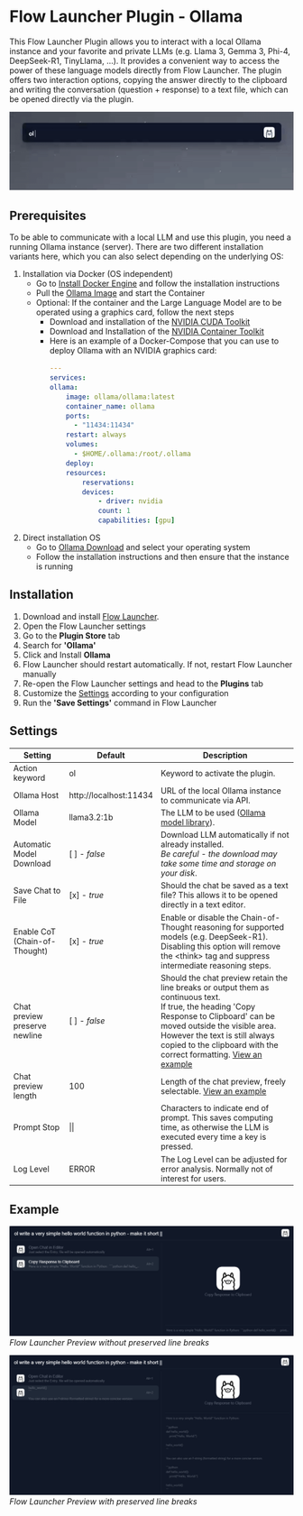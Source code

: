 # Flow Launcher Plugin - Ollama
This Flow Launcher Plugin allows you to interact with a local Ollama instance and your favorite and private LLMs (e.g. Llama 3, Gemma 3, Phi-4, DeepSeek-R1, TinyLlama, ...). It provides a convenient way to access the power of these language models directly from Flow Launcher.
The plugin offers two interaction options, copying the answer directly to the clipboard and writing the conversation (question + response) to a text file, which can be opened directly via the plugin.

![Plugin Example](./Images/plugin-example.gif)

## Prerequisites
To be able to communicate with a local LLM and use this plugin, you need a running Ollama instance (server). There are two different installation variants here, which you can also select depending on the underlying OS:
1. Installation via Docker (OS independent)
    - Go to [Install Docker Engine](https://docs.docker.com/engine/install/) and follow the installation instructions
    - Pull the [Ollama Image](https://hub.docker.com/r/ollama/ollama) and start the Container
    - Optional: If the container and the Large Language Model are to be operated using a graphics card, follow the next steps
        - Download and installation of the [NVIDIA CUDA Toolkit](https://developer.nvidia.com/cuda-downloads)
        - Download and Installation of the [NVIDIA Container Toolkit](https://docs.nvidia.com/datacenter/cloud-native/container-toolkit/latest/install-guide.html)
        - Here is an example of a Docker-Compose that you can use to deploy Ollama with an NVIDIA graphics card:
            ```yaml
            ---
            services:
            ollama:
                image: ollama/ollama:latest
                container_name: ollama
                ports:
                  - "11434:11434"
                restart: always
                volumes:
                  - $HOME/.ollama:/root/.ollama
                deploy:
                resources:
                    reservations:
                    devices:
                        - driver: nvidia
                        count: 1
                        capabilities: [gpu]
            ```
2. Direct installation OS
    - Go to [Ollama Download](https://ollama.com/download) and select your operating system
    - Follow the installation instructions and then ensure that the instance is running

## Installation
1. Download and install [Flow Launcher](https://www.flowlauncher.com/).
2. Open the Flow Launcher settings
3. Go to the **Plugin Store** tab
4. Search for **'Ollama'**
5. Click and Install **Ollama**
6. Flow Launcher should restart automatically. If not, restart Flow Launcher manually
7. Re-open the Flow Launcher settings and head to the **Plugins** tab
8. Customize the [Settings](#settings) according to your configuration
9. Run the **'Save Settings'** command in Flow Launcher

## Settings
|Setting|Default|Description|
|---|---|---|
|Action keyword|ol|Keyword to activate the plugin.|
|Ollama Host|http://localhost:11434|URL of the local Ollama instance to communicate via API.|
|Ollama Model|llama3.2:1b|The LLM to be used ([Ollama model library](https://ollama.com/library)).|
|Automatic Model Download|[ ] - *false*|Download LLM automatically if not already installed.<br>*Be careful - the download may take some time and storage on your disk*.|
|Save Chat to File|[x] - *true*|Should the chat be saved as a text file? This allows it to be opened directly in a text editor.|
|Enable CoT (Chain-of-Thought)|[x] - *true*|Enable or disable the Chain-of-Thought reasoning for supported models (e.g. DeepSeek-R1).<br>Disabling this option will remove the \<think> tag and suppress intermediate reasoning steps.|
|Chat preview preserve newline|[ ] - *false*|Should the chat preview retain the line breaks or output them as continuous text.<br>If true, the heading 'Copy Response to Clipboard' can be moved outside the visible area. However the text is still always copied to the clipboard with the correct formatting. [View an example](#example)|
|Chat preview length|100|Length of the chat preview, freely selectable. [View an example](#example)|
|Prompt Stop|&#124;&#124;|Characters to indicate end of prompt. This saves computing time, as otherwise the LLM is executed every time a key is pressed.|
|Log Level|ERROR|The Log Level can be adjusted for error analysis. Normally not of interest for users.|

## Example
![Plugin Example without Preview](./Images/plugin-example.png)
*Flow Launcher Preview without preserved line breaks*

![Plugin Example Preview](./Images/plugin-example-preview.png)
*Flow Launcher Preview with preserved line breaks*
